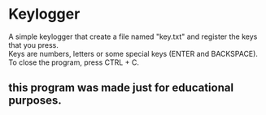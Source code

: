 <h1>Keylogger</h1>


A simple keylogger that create a file named "key.txt" and register the keys that you press.<br>
Keys are numbers, letters or some special keys (ENTER and BACKSPACE).<br>
To close the program, press CTRL + C.<br>
<h2>this program was made just for educational purposes.</h2>

